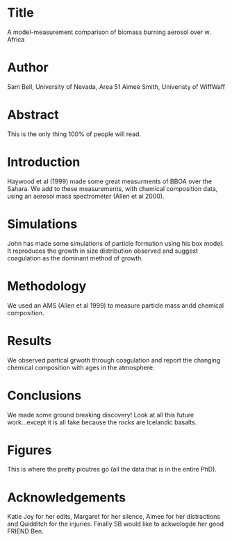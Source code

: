 # Title

A model-measurement comparison of biomass burning aerosol over w. Africa


# Author

Sam Bell, University of Nevada, Area 51
Aimee Smith, Univeristy of WiffWaff

# Abstract
This is the only thing 100% of people will read.

# Introduction
Haywood et al (1999) made some great measurments of BBOA over the Sahara. We add to these measurements, with chemical composition data, using an aerosol mass spectrometer (Allen et al 2000). 

# Simulations
John has made some simulations of particle formation using his box model. It reproduces the growth in size distribution observed and suggest coagulation as the dominant method of growth.

# Methodology
We used an AMS (Allen et al 1999) to measure particle mass andd chemical composition. 


# Results
We observed partical grwoth through coagulation and report the changing chemical composition with ages in the atmosphere. 


# Conclusions
We made some ground breaking discovery! Look at all this future work...except it is all fake because the rocks are Icelandic basalts.

# Figures
This is where the pretty picutres go (all the data that is in the entire PhD).

# Acknowledgements
Katie Joy for her edits, Margaret for her silence, Aimee for her distractions and Quidditch for the injuries. Finally SB would like to ackwologde her good FRIEND Ben. 